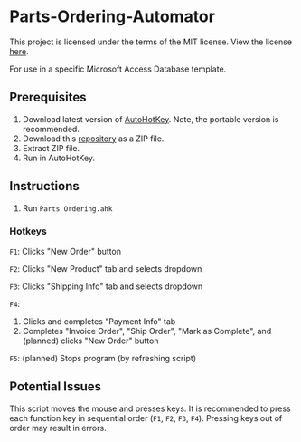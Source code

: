 # Parts-Ordering-Automator
This project is licensed under the terms of the MIT license. View the license [here](https://github.com/Vomet/Parts-Ordering-Automator/blob/main/LICENSE.txt).

For use in a specific Microsoft Access Database template.

## Prerequisites
1. Download latest version of [AutoHotKey](https://www.autohotkey.com/). Note, the portable version is recommended.
2. Download this [repository](https://github.com/Vomet/Parts-Ordering-Automator/) as a ZIP file.
3. Extract ZIP file.
4. Run in AutoHotKey.

## Instructions
1. Run `Parts Ordering.ahk`


### Hotkeys
`F1`: Clicks "New Order" button

`F2`: Clicks "New Product" tab and selects dropdown

`F3`: Clicks "Shipping Info" tab and selects dropdown

`F4`:
  1. Clicks and completes "Payment Info" tab
  2. Completes "Invoice Order", "Ship Order", "Mark as Complete", and (planned) clicks "New Order" button

`F5`: (planned) Stops program (by refreshing script)


## Potential Issues
This script moves the mouse and presses keys. It is recommended to press each function key in sequential order (`F1`, `F2`, `F3`, `F4`). Pressing keys out of order may result in errors.
